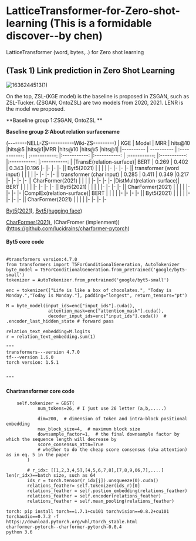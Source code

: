 # LatticeTransformer-for-Zero-shot-learning  (This is a formidable discover--by chen)
LatticeTransformer (word, bytes,..) for Zero shot learning

## (Task 1) Link prediction in Zero Shot Learning 

![1636244513(1)](https://user-images.githubusercontent.com/33856565/140627681-720760e2-29dc-40c4-b37f-8427366f9729.jpg)

On the top, ZSL-(KGE model) is the baseline is proposed in ZSGAN, such as ZSL-Tucker. (ZSGAN, OntoZSL) are two models from 2020, 2021. LENR is the model we proposed.

**Baseline group 1:ZSGAN, OntoZSL **

**Baseline group 2:About relation surfacename**

(--------NELL-ZS-----------Wiki-ZS---------)
| KGE  | Model     | MRR     | hits@10     |hits@5     |hits@1|MRR     |hits@10     |hits@5     |hits@1|
|---------- | ---------- | :-----------:  | :-----------: |:-----------: |:-----------: | :-----------: |:-----------: |:-----------: |:-----------: |
|TransE(relation-surface)|  BERT  |  0.269  |  0.402 | 0.343  |0.196 |-    |-  |-  |-
||  Byt5(2021)  |    |   |   | |-    |-  |-  |-
||  transformer (word input)  |    |   |   | |-    |-  |-  |-
||  transformer (char input)  | 0.285   |  0.411 |  0.349 |0.217 |-    |-  |-  |-
||  CharFormer(2021)  |    |   |   | |-    |-  |-  |-
|DistMult(relation-surface)|  BERT  |    |   |   | |-    |-  |-  |-
||  Byt5(2021)  |    |   |   | |-    |-  |-  |-
||  CharFormer(2021)  |    |   |   | |-    |-  |-  |-
|ComplEx(relation-surface)|  BERT  |    |   |   | |-    |-  |-  |-
||  Byt5(2021)  |    |   |   | |-    |-  |-  |-
||  CharFormer(2021)  |    |   |   | |-    |-  |-  |-

[Byt5(2021)](https://github.com/google-research/byt5),
[Byt5(hugging face)](https://huggingface.co/docs/transformers/model_doc/byt5)

[CharFormer(2021)](https://github.com/google-research/google-research/tree/master/charformer),
(CharFromer (implenment)) (https://github.com/lucidrains/charformer-pytorch)

#### Byt5 core code
```

#transformers version:4.7.0
from transformers import T5ForConditionalGeneration, AutoTokenizer
byte_model = T5ForConditionalGeneration.from_pretrained('google/byt5-small')
tokenizer = AutoTokenizer.from_pretrained('google/byt5-small')

enc = tokenizer(["Life is like a box of chocolates.", "Today is Monday.","Today is Monday."], padding="longest", return_tensors="pt")

M = byte_model(input_ids=enc["input_ids"].cuda(),
                attention_mask=enc["attention_mask"].cuda(),
                decoder_input_ids=enc["input_ids"].cuda())  # .encoder_last_hidden_state # forward pass

relation_text_embedding=M.logits
r = relation_text_embedding.sum(1)

"""
transformers---version 4.7.0
tf---version 1.6.0
torch version: 1.5.1


"""

```
#### Chartransformer  core code

```
    self.tokenizer = GBST(
            num_tokens=26, # I just use 26 letter (a,b,.....)
           
            dim=200,  # dimension of token and intra-block positional embedding
            max_block_size=4,  # maximum block size
            downsample_factor=1,  # the final downsample factor by which the sequence length will decrease by
            score_consensus_attn=True
            # whether to do the cheap score consensus (aka attention) as in eq. 5 in the paper
        )
        
        # r_idx: [[1,2,3,4,5],[4,5,6,7,8],[7,8,9,06,7],....]  len(r_idx)==batch size, such as 64
        ids_r = torch.tensor(r_idx[j]).unsqueeze(0).cuda()
        relations_feather= self.tokenizer(ids_r)[0]
        relations_feather = self.postion_embedding(relations_feather)
        relations_feather = self.encoder(relations_feather)
        relations_feather = self.mean_pooling(relations_feather)
        
torch: pip install torch==1.7.1+cu101 torchvision==0.8.2+cu101 torchaudio==0.7.2 -f https://download.pytorch.org/whl/torch_stable.html
charformer-pytorch--charformer-pytorch-0.0.4
python 3.6
```
